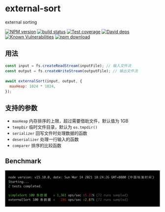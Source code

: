 # external-sort
external sorting

[![NPM version][npm-image]][npm-url]
[![build status][travis-image]][travis-url]
[![Test coverage][codecov-image]][codecov-url]
[![David deps][david-image]][david-url]
[![Known Vulnerabilities][snyk-image]][snyk-url]
[![npm download][download-image]][download-url]

[npm-image]: https://img.shields.io/npm/v/external-sort.svg?style=flat-square
[npm-url]: https://npmjs.org/package/external-sort
[travis-image]: https://img.shields.io/travis/gxcsoccer/external-sort.svg?style=flat-square
[travis-url]: https://travis-ci.org/gxcsoccer/external-sort
[codecov-image]: https://codecov.io/gh/gxcsoccer/external-sort/branch/main/graph/badge.svg
[codecov-url]: https://codecov.io/gh/gxcsoccer/external-sort
[david-image]: https://img.shields.io/david/gxcsoccer/external-sort.svg?style=flat-square
[david-url]: https://david-dm.org/gxcsoccer/external-sort
[snyk-image]: https://snyk.io/test/npm/external-sort/badge.svg?style=flat-square
[snyk-url]: https://snyk.io/test/npm/external-sort
[download-image]: https://img.shields.io/npm/dm/external-sort.svg?style=flat-square
[download-url]: https://npmjs.org/package/external-sort


## 用法

```js
const input = fs.createReadStream(inputFile); // 输入文件流
const output = fs.createWriteStream(outputFile); // 输出文件流

await externalSort(input, output, {
  maxHeap: 1024 * 1024,
});
```

## 支持的参数

- `maxHeap` 内存排序的上限，超过需要借助文件，默认值为 1GB
- `tempDir` 临时文件目录，默认为 `os.tmpdir()`
- `serializer` 回写文件时处理数据的函数
- `deserializer` 处理一行输入的函数
- `comparer` 排序的比较函数

## Benchmark

![](benchmark/image.png)
